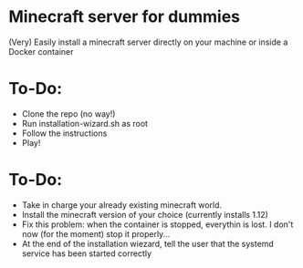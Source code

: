 # Minecraft server for dummies

(Very) Easily install a minecraft server directly on your machine or inside a Docker container

# To-Do:
- Clone the repo (no way!)
- Run installation-wizard.sh as root
- Follow the instructions
- Play!

# To-Do:
- Take in charge your already existing minecraft world.
- Install the minecraft version of your choice (currently installs 1.12)
- Fix this problem: when the container is stopped, everythin is lost. I don't now (for the moment) stop it properly...
- At the end of the installation wiezard, tell the user that the systemd service has been started correctly
